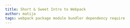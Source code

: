 ```yaml
---
title: Short & Sweet Intro to Webpack
author: matija
tags: webpack package module bundler dependency require
---
```

